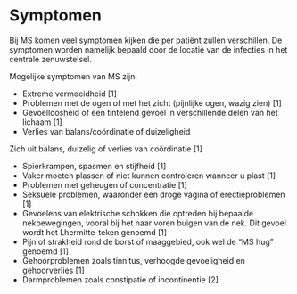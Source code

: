# Symptomen 

Bij MS komen veel symptomen kijken die per patiënt zullen verschillen. De symptomen worden namelijk bepaald door de locatie van de infecties in het centrale zenuwstelsel.

Mogelijke symptomen van MS zijn: 

- Extreme vermoeidheid [1] 
- Problemen met de ogen of met het zicht (pijnlijke ogen, wazig zien) [1] 
- Gevoelloosheid of een tintelend gevoel in verschillende delen van het lichaam [1] 
- Verlies van balans/coördinatie of duizeligheid

Zich uit balans, duizelig of verlies van coördinatie [1] 
- Spierkrampen, spasmen en stijfheid [1] 
- Vaker moeten plassen of niet kunnen controleren wanneer u plast [1] 
- Problemen met geheugen of concentratie [1] 
- Seksuele problemen, waaronder een droge vagina of erectieproblemen [1] 
- Gevoelens van elektrische schokken die optreden bij bepaalde nekbewegingen, vooral bij het naar voren buigen van de nek. Dit gevoel wordt het Lhermitte-teken genoemd [1] 
- Pijn of strakheid rond de borst of maaggebied, ook wel de “MS hug” genoemd [1] 
- Gehoorproblemen zoals tinnitus, verhoogde gevoeligheid en gehoorverlies [1] 
- Darmproblemen zoals constipatie of incontinentie [2] 